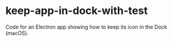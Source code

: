 # keep-app-in-dock-with-test
Code for an Electron app showing how to keep its icon in the Dock (macOS).
